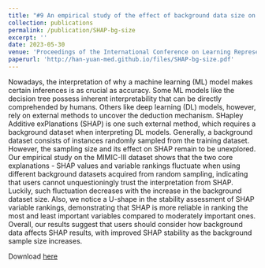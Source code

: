 ```yaml
---
title: "#9 An empirical study of the effect of background data size on the stability of SHapley Additive exPlanations (SHAP) for deep learning models"
collection: publications
permalink: /publication/SHAP-bg-size
excerpt: ''
date: 2023-05-30
venue: 'Proceedings of the International Conference on Learning Representations (Tiny Papers Track)'
paperurl: 'http://han-yuan-med.github.io/files/SHAP-bg-size.pdf'
---
```

Nowadays, the interpretation of why a machine learning (ML) model makes certain inferences is as crucial as accuracy. Some ML models like the decision tree possess inherent interpretability that can be directly comprehended by humans. Others like deep learning (DL) models, however, rely on external methods to uncover the deduction mechanism. SHapley Additive exPlanations (SHAP) is one such external method, which requires a background dataset when interpreting DL models. Generally, a background dataset consists of instances randomly sampled from the training dataset. However, the sampling size and its effect on SHAP remain to be unexplored. Our empirical study on the MIMIC-III dataset shows that the two core explanations - SHAP values and variable rankings fluctuate when using different background datasets acquired from random sampling, indicating that users cannot unquestioningly trust the interpretation from SHAP. Luckily, such fluctuation decreases with the increase in the background dataset size. Also, we notice a U-shape in the stability assessment of SHAP variable rankings, demonstrating that SHAP is more reliable in ranking the most and least important variables compared to moderately important ones. Overall, our results suggest that users should consider how background data affects SHAP results, with improved SHAP stability as the background sample size increases.

Download [here](http://han-yuan-med.github.io/files/SHAP-bg-size.pdf)